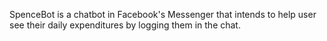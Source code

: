SpenceBot is a chatbot in Facebook's Messenger that intends to help user see their daily expenditures by logging them in the chat.
